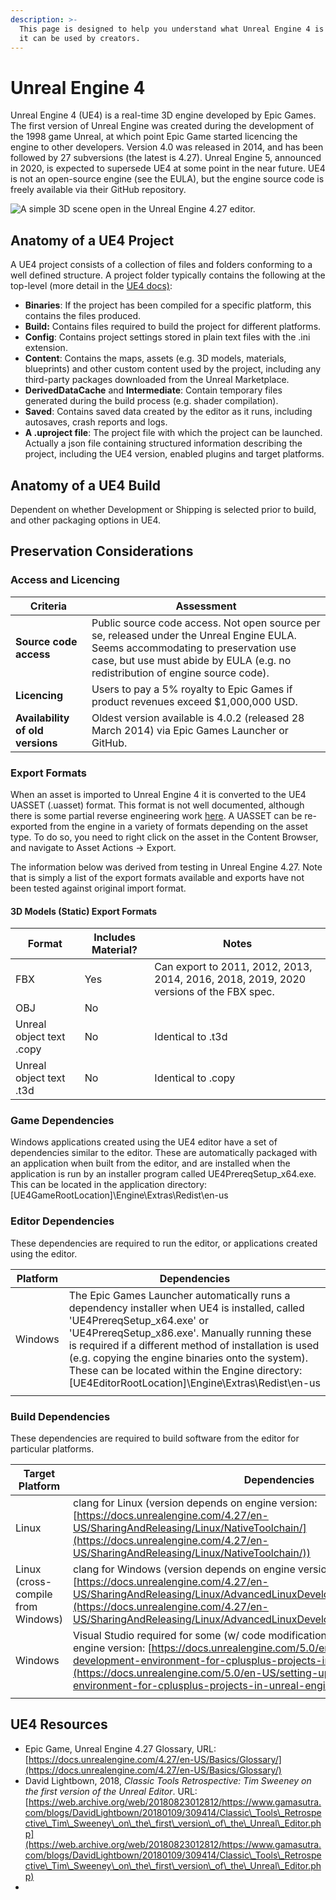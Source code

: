 ```yaml
---
description: >-
  This page is designed to help you understand what Unreal Engine 4 is and how
  it can be used by creators.
---
```


# Unreal Engine 4

Unreal Engine 4 (UE4) is a real-time 3D engine developed by Epic Games. The first version of Unreal Engine was created during the development of the 1998 game Unreal, at which point Epic Game started licencing the engine to other developers. Version 4.0 was released in 2014, and has been followed by 27 subversions (the latest is 4.27). Unreal Engine 5, announced in 2020, is expected to supersede UE4 at some point in the near future. UE4 is not an open-source engine (see the EULA), but the engine source code is freely available via their GitHub repository.&#x20;

![A simple 3D scene open in the Unreal Engine 4.27 editor.](../../.gitbook/assets/UE4\_27\_Interface.png)

## Anatomy of a UE4 Project

A UE4 project consists of a collection of files and folders conforming to a well defined structure. A project folder typically contains the following at the top-level (more detail in the [UE4 docs)](https://docs.unrealengine.com/4.27/en-US/Basics/DirectoryStructure/):&#x20;

* **Binaries**: If the project has been compiled for a specific platform, this contains the files produced.&#x20;
* **Build:** Contains files required to build the project for different platforms.&#x20;
* **Config**: Contains project settings stored in plain text files with the .ini extension.
* **Content**: Contains the maps, assets (e.g. 3D models, materials, blueprints) and other custom content used by the project, including any third-party packages downloaded from the Unreal Marketplace.&#x20;
* **DerivedDataCache** and **Intermediate**: Contain temporary files generated during the build process (e.g. shader compilation).
* **Saved**: Contains saved data created by the editor as it runs, including autosaves, crash reports and logs.
* **A .uproject file**: The project file with which the project can be launched. Actually a json file containing structured information describing the project, including the UE4 version, enabled plugins and target platforms.&#x20;

## Anatomy of a UE4 Build

Dependent on whether Development or Shipping is selected prior to build, and other packaging options in UE4.&#x20;

## Preservation Considerations

### Access and Licencing

| Criteria                         | Assessment                                                                                                                                                                                                          |
| -------------------------------- | ------------------------------------------------------------------------------------------------------------------------------------------------------------------------------------------------------------------- |
| **Source code access**           | Public source code access. Not open source per se, released under the Unreal Engine EULA. Seems accommodating to preservation use case, but use must abide by EULA (e.g. no redistribution of engine source code).  |
| **Licencing**                    | Users to pay a 5% royalty to Epic Games if product revenues exceed $1,000,000 USD.                                                                                                                                  |
| **Availability of old versions** | Oldest version available is 4.0.2 (released 28 March 2014) via Epic Games Launcher or GitHub.                                                                                                                       |

### Export Formats

When an asset is imported to Unreal Engine 4 it is converted to the UE4 UASSET (.uasset) format. This format is not well documented, although there is some partial reverse engineering work [here](http://wiki.xentax.com/index.php/Unreal\_Engine\_4\_UASSET). A UASSET can be re-exported from the engine in a variety of formats depending on the asset type. To do so, you need to right click on the asset in the Content Browser, and navigate to Asset Actions -> Export.&#x20;

The information below was derived from testing in Unreal Engine 4.27. Note that is simply a list of the export formats available and exports have not been tested against original import format.&#x20;

#### 3D Models (Static) Export Formats

| Format                   | Includes Material? | Notes                                                                                  |
| ------------------------ | ------------------ | -------------------------------------------------------------------------------------- |
| FBX                      | Yes                | Can export to 2011, 2012, 2013, 2014, 2016, 2018, 2019, 2020 versions of the FBX spec. |
| OBJ                      | No                 |                                                                                        |
| Unreal object text .copy | No                 | Identical to .t3d                                                                      |
| Unreal object text .t3d  | No                 | Identical to .copy                                                                     |

### Game Dependencies

Windows applications created using the UE4 editor have a set of dependencies similar to the editor. These are automatically packaged with an application when built from the editor, and are installed when the application is run by an installer program called UE4PrereqSetup\_x64.exe. This can be located in the application directory: \[UE4GameRootLocation]\Engine\Extras\Redist\en-us

### Editor Dependencies

These dependencies are required to run the editor, or applications created using the editor.&#x20;

| Platform | Dependencies                                                                                                                                                                                                                                                                                                                                                                                        |
| -------- | --------------------------------------------------------------------------------------------------------------------------------------------------------------------------------------------------------------------------------------------------------------------------------------------------------------------------------------------------------------------------------------------------- |
| Windows  | The Epic Games Launcher automatically runs a dependency installer when UE4 is installed, called 'UE4PrereqSetup\_x64.exe' or 'UE4PrereqSetup\_x86.exe'. Manually running these is required if a different method of installation is used (e.g. copying the engine binaries onto the system). These can be located within the Engine directory:  \[UE4EditorRootLocation]\Engine\Extras\Redist\en-us |
|          |                                                                                                                                                                                                                                                                                                                                                                                                     |

### Build Dependencies

These dependencies are required to build software from the editor for particular platforms.&#x20;

| Target Platform                    | Dependencies                                                                                                                                                                                                                                                                                                                                                                  |
| ---------------------------------- | ----------------------------------------------------------------------------------------------------------------------------------------------------------------------------------------------------------------------------------------------------------------------------------------------------------------------------------------------------------------------------- |
| Linux                              | clang for Linux (version depends on engine version: [https://docs.unrealengine.com/4.27/en-US/SharingAndReleasing/Linux/NativeToolchain/](https://docs.unrealengine.com/4.27/en-US/SharingAndReleasing/Linux/NativeToolchain/))                                                                                                                                               |
| Linux (cross-compile from Windows) | clang for Windows (version depends on engine version: [https://docs.unrealengine.com/4.27/en-US/SharingAndReleasing/Linux/AdvancedLinuxDeveloper/LinuxCrossCompileLegacy/](https://docs.unrealengine.com/4.27/en-US/SharingAndReleasing/Linux/AdvancedLinuxDeveloper/LinuxCrossCompileLegacy/))                                                                               |
| Windows                            | Visual Studio required for some (w/ code modification?) projects (versions depends on engine version: [https://docs.unrealengine.com/5.0/en-US/setting-up-visual-studio-development-environment-for-cplusplus-projects-in-unreal-engine/](https://docs.unrealengine.com/5.0/en-US/setting-up-visual-studio-development-environment-for-cplusplus-projects-in-unreal-engine/)) |
|                                    |                                                                                                                                                                                                                                                                                                                                                                               |

## UE4 Resources

* Epic Game, Unreal Engine 4.27 Glossary, URL: [https://docs.unrealengine.com/4.27/en-US/Basics/Glossary/](https://docs.unrealengine.com/4.27/en-US/Basics/Glossary/)
* David Lightbown, 2018, _Classic Tools Retrospective: Tim Sweeney on the first version of the Unreal Editor_. URL: [https://web.archive.org/web/20180823012812/https://www.gamasutra.com/blogs/DavidLightbown/20180109/309414/Classic\_Tools\_Retrospective\_Tim\_Sweeney\_on\_the\_first\_version\_of\_the\_Unreal\_Editor.php](https://web.archive.org/web/20180823012812/https://www.gamasutra.com/blogs/DavidLightbown/20180109/309414/Classic\_Tools\_Retrospective\_Tim\_Sweeney\_on\_the\_first\_version\_of\_the\_Unreal\_Editor.php)
*


